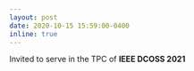 ```yaml
---
layout: post
date: 2020-10-15 15:59:00-0400
inline: true
---
```


Invited to serve in the TPC of <strong>IEEE DCOSS 2021</strong>
